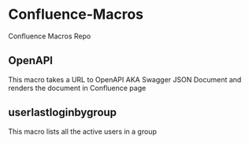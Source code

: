 # Confluence-Macros
Confluence Macros Repo

## OpenAPI
This macro takes a URL to OpenAPI AKA Swagger JSON Document and renders the document in Confluence page

## userlastloginbygroup 
This macro lists all the active users in a group 
